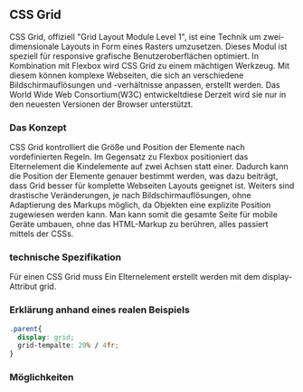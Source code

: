 ## CSS Grid
CSS Grid, offiziell "Grid Layout Module Level 1", ist eine Technik um zwei-dimensionale Layouts in Form eines Rasters umzusetzen. Dieses Modul ist speziell für responsive grafische Benutzeroberflächen optimiert. In Kombination mit Flexbox wird CSS Grid zu einem mächtigen Werkzeug. Mit diesem können komplexe Webseiten, die sich an verschiedene Bildschirmauflösungen und -verhältnisse anpassen, erstellt werden. Das World Wide Web Consortium(W3C) entwickeltdiese Derzeit wird sie nur in den neuesten Versionen der Browser unterstützt.

### Das Konzept
CSS Grid kontrolliert die Größe und Position der Elemente nach vordefinierten Regeln. Im Gegensatz zu Flexbox positioniert das Elternelement die Kindelemente auf zwei Achsen statt einer. Dadurch kann die Position der Elemente genauer bestimmt werden, was dazu beiträgt, dass Grid besser für komplette Webseiten Layouts geeignet ist. Weiters sind drastische Veränderungen, je nach Bildschirmauflösungen, ohne Adaptierung des Markups möglich, da Objekten eine explizite Position zugewiesen werden kann. Man kann somit die gesamte Seite für mobile Geräte umbauen, ohne das HTML-Markup zu berühren, alles passiert mittels der CSSs.

### technische Spezifikation
Für einen CSS Grid muss Ein Elternelement erstellt werden mit dem display-Attribut grid.

### Erklärung anhand eines realen Beispiels


```css
.parent{
  display: grid;
  grid-tempalte: 20% / 4fr;
}
```


### Möglichkeiten
